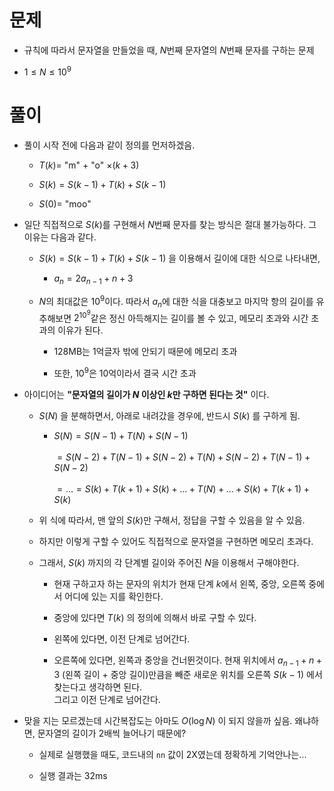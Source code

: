# 문제
- 규칙에 따라서 문자열을 만들었을 때, $N$번째 문자열의 $N$번째 문자를 구하는 문제

- $1\leq{N}\leq{10^9}$


# 풀이
- 풀이 시작 전에 다음과 같이 정의를 먼저하겠음.

    - $T(k)=$ "m" + "o" $\times {(k+3)}$

    - $S(k)=S(k-1)+T(k)+S(k-1)$

    - $S(0)=$ "moo"

- 일단 직접적으로 $S(k)$를 구현해서 $N$번째 문자를 찾는 방식은 절대 불가능하다. 그 이유는 다음과 같다.

    - $S(k)=S(k-1)+T(k)+S(k-1)$ 을 이용해서 길이에 대한 식으로 나타내면,

        - ${a_{n}}={2a_{n-1} + n + 3}$

    - $N$의 최대값은 $10^9$이다. 따라서 $a_n$에 대한 식을 대충보고 마지막 항의 길이를 유추해보면 $2^{10^9}$같은 정신 아득해지는 길이를 볼  수 있고, 메모리 초과와 시간 초과의 이유가 된다.

        - 128MB는 1억글자 밖에 안되기 때문에 메모리 초과

        - 또한, $10^9$은 10억이라서 결국 시간 초과

- 아이디어는 **"문자열의 길이가 $N$ 이상인 $k$만 구하면 된다는 것"** 이다.

    - $S(N)$ 을 분해하면서, 아래로 내려갔을 경우에, 반드시 $S(k)$ 를 구하게 됨.

        - $S(N)=S(N-1)+T(N)+S(N-1)$</br></br>
        $=S(N-2)+T(N-1)+S(N-2)+T(N)+S(N-2)+T(N-1)+S(N-2)$</br></br>
        $=...=S(k)+T(k+1)+S(k)+...+T(N)+...+S(k)+T(k+1)+S(k)$

    - 위 식에 따라서, 맨 앞의 $S(k)$만 구해서, 정답을 구할 수 있음을 알 수 있음.

    - 하지만 이렇게 구할 수 있어도 직접적으로 문자열을 구현하면 메모리 초과다. 

    - 그래서, $S(k)$ 까지의 각 단계별 길이와 주어진 $N$을 이용해서 구해야한다.
    
        - 현재 구하고자 하는 문자의 위치가 현재 단계 $k$에서 왼쪽, 중앙, 오른쪽 중에서 어디에 있는 지를 확인한다.

        - 중앙에 있다면 $T(k)$ 의 정의에 의해서 바로 구할 수 있다.

        - 왼쪽에 있다면, 이전 단계로 넘어간다.

        - 오른쪽에 있다면, 왼쪽과 중앙을 건너뛴것이다. 현재 위치에서 $a_{n-1} + n + 3$ (왼쪽 길이 + 중앙 길이)만큼을 빼준 새로운 위치를 오른쪽 $S(k-1)$ 에서 찾는다고 생각하면 된다. </br> 그리고 이전 단계로 넘어간다.

- 맞을 지는 모르겠는데 시간복잡도는 아마도 $O(\log{N})$ 이 되지 않을까 싶음. 왜냐하면, 문자열의 길이가 2배씩 늘어나기 때문에?

    - 실제로 실행했을 때도, 코드내의 <code>nn</code> 값이 2X였는데 정확하게 기억안나는...

    - 실행 결과는 32ms